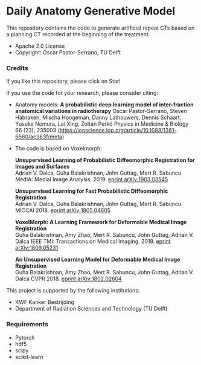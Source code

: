 # Daily Anatomy Generative Model #

This repository contains the code to generate artificial repeat CTs based on a planning CT recorded at the beginning of the treatment. 

* Apache 2.0 License
* Copyright: Oscar Pastor-Serrano, TU Delft

### Credits ###

If you like this repository, please click on Star!

If you use the code for your research, please consider citing:
* Anatomy models:
    **A probabilistic deep learning model of inter-fraction anatomical variations in radiotherapy**
Oscar Pastor-Serrano, Steven Habraken, Mischa Hoogeman, Danny Lathouwers, Dennis Schaart, Yusuke Nomura, Lei Xing, Zoltán Perkó
Physics in Medicine & Biology 66 (23), 235003 (https://iopscience.iop.org/article/10.1088/1361-6560/ac383f/meta)

* The code is based on Voxelmorph:

    **Unsupervised Learning of Probabilistic Diffeomorphic Registration for Images and Surfaces**  
Adrian V. Dalca, Guha Balakrishnan, John Guttag, Mert R. Sabuncu 
MedIA: Medial Image Analysis. 2019. [eprint arXiv:1903.03545](https://iopscience.iop.org/article/10.1088/1361-6560/acc71d) 

    **Unsupervised Learning for Fast Probabilistic Diffeomorphic Registration**  
Adrian V. Dalca, Guha Balakrishnan, John Guttag, Mert R. Sabuncu
MICCAI 2018. [eprint arXiv:1805.04605](https://arxiv.org/abs/1805.04605)

    **VoxelMorph: A Learning Framework for Deformable Medical Image Registration**  
Guha Balakrishnan, Amy Zhao, Mert R. Sabuncu, John Guttag, Adrian V. Dalca
IEEE TMI: Transactions on Medical Imaging. 2019. 
[eprint arXiv:1809.05231](https://arxiv.org/abs/1809.05231)

    **An Unsupervised Learning Model for Deformable Medical Image Registration**  
Guha Balakrishnan, Amy Zhao, Mert R. Sabuncu, John Guttag, Adrian V. Dalca 
CVPR 2018. [eprint arXiv:1802.02604](https://arxiv.org/abs/1802.02604)


This project is supported by the following institutions:

* KWF Kanker Bestrijding
* Department of Radiation Sciences and Technology (TU Delft)

### Requirements ###

* Pytorch
* hdf5
* scipy
* scikit-learn
